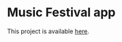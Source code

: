 # Music Festival app

This project is available [here](https://testimonial-node-app.lapivoinerouge.repl.co).